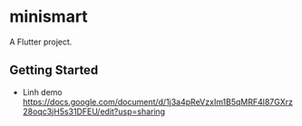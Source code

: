 # minismart

A  Flutter project.

## Getting Started

- Linh demo https://docs.google.com/document/d/1j3a4pReVzxIm1B5qMRF4l87GXrz28oqc3jH5s31DFEU/edit?usp=sharing
